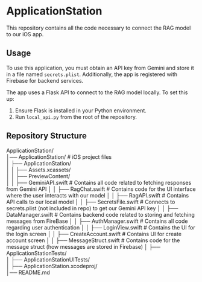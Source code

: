 # ApplicationStation  

This repository contains all the code necessary to connect the RAG model to our iOS app.  

## Usage  

To use this application, you must obtain an API key from Gemini and store it in a file named `secrets.plist`. Additionally, the app is registered with Firebase for backend services.  

The app uses a Flask API to connect to the RAG model locally. To set this up:  
1. Ensure Flask is installed in your Python environment.  
2. Run `local_api.py` from the root of the repository.  

## Repository Structure 

ApplicationStation/  
│── ApplicationStation/                # iOS project files  
│   ├── ApplicationStation/  
│   │   ├── Assets.xcassets/  
│   │   ├── PreviewContent/  
│   │   ├── GeminiAPI.swift            # Contains all code related to fetching responses from Gemini API
│   │   ├── RagChat.swift              # Contains code for the UI interface where the user interacts with our model
│   │   ├── RagAPI.swift               # Contains API calls to our local model
│   │   ├── SecretsFile.swift          # Connects to secrets.plist (not included in repo) to get our Gemini API key
│   │   ├── DataManager.swift          # Contains backend code related to storing and fetching messages from FireBase
│   │   ├── AuthManager.swift          # Contains all code regarding user authentication 
│   │   ├── LoginView.swift            # Contains the UI for the login screen
│   │   ├── CreateAccount.swift        # Contains UI for create account screen
│   │   ├── MessageStruct.swift        # Contains code for the message struct (how messages are stored in Firebase)
│   ├── ApplicationStationTests/  
│   ├── ApplicationStationUITests/  
│   ├── ApplicationStation.xcodeproj/   
│── README.md 
